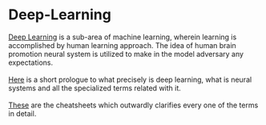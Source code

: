 # Deep-Learning
   [Deep Learning](https://en.wikipedia.org/wiki/Deep_learning) is a sub-area of machine learning, wherein learning is accomplished by human learning approach. The idea of human brain promotion neural system is utilized to make in the model adversary any expectations.<br /> <br />[Here](https://medium.com/intro-to-artificial-intelligence/deep-learning-series-1-intro-to-deep-learning-abb1780ee20) is a short prologue to what precisely is deep learning, what is neural systems and all the specialized terms related with it.<br /> <br />[These](https://becominghuman.ai/cheat-sheets-for-ai-neural-networks-machine-learning-deep-learning-big-data-678c51b4b463) are the cheatsheets which outwardly clarifies every one of the terms in detail.

<br/><br/> 
